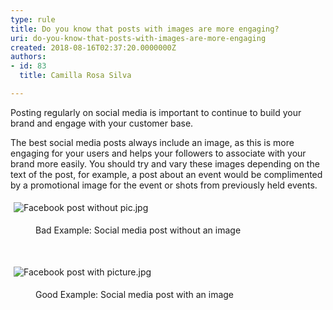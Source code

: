 ```yaml
---
type: rule
title: Do you know that posts with images are more engaging?
uri: do-you-know-that-posts-with-images-are-more-engaging
created: 2018-08-16T02:37:20.0000000Z
authors:
- id: 83
  title: Camilla Rosa Silva

---
```




<span class='intro'> Posting regularly on social media is important to continue to build your brand and engage with your customer base.​<br> </span>

<p>​The best social media posts always include an image, as this is more engaging for your users and helps your followers to associate with your brand more easily.&#160;​You should try and vary these images depending on the text of the post, for example, a post about an event would be complimented by a promotional image for the event or shots from previously held events.</p><p><img src="/SiteAssets/do-you-know-to-add-images-to-your-social-media-posts/Facebook%20post%20without%20pic.jpg" alt="Facebook post without pic.jpg" style="margin&#58;5px;" />&#160;</p><dd class="ssw15-rteElement-FigureBad">​​Bad Example&#58; Social media post without an image​​​​<br></dd><p><br></p><p><img src="/SiteAssets/do-you-know-to-add-images-to-your-social-media-posts/Facebook%20post%20with%20picture.jpg" alt="Facebook post with picture.jpg" style="margin&#58;5px;" /><br></p><dd class="ssw15-rteElement-FigureGood">​​Good Example&#58; Social&#160;​media post with an image<br></dd><p><br></p>


